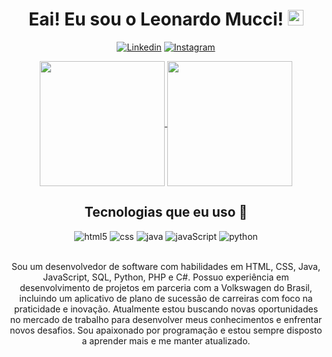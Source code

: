 <div align="center">
<h1>Eai! Eu sou o Leonardo Mucci! <img src="https://raw.githubusercontent.com/Tarikul-Islam-Anik/Animated-Fluent-Emojis/master/Emojis/Smilies/Alien%20Monster.png" alt="Alien Monster" width="25" height="25" /></h1>

[![Linkedin](https://img.shields.io/badge/LinkedIn-0077B5?style=for-the-badge&logo=linkedin&logoColor=white)](https://www.linkedin.com/in/leonardo-capra-mucci-9143a120a/)
[![Instagram](https://img.shields.io/badge/Instagram-E4405F?style=for-the-badge&logo=instagram&logoColor=white)](https://www.instagram.com/mucci.leoo/)

<a href="https://github.com/anuraghazra/github-readme-stats">
  <img height=200 align="center" src="https://github-readme-stats.vercel.app/api?username=LeoMucci&show_icons=true&theme=dracula" />
</a>
<a href="https://github.com/anuraghazra/convoychat">
  <img height=200 align="center" src="https://github-readme-stats.vercel.app/api/top-langs?username=LeoMucci&layout=compact&langs_count=8&card_width=320&theme=dracula" />
</a>


## Tecnologias que eu uso 🚀

<div style="display: inline_block">
    <img aling="center" alt="html5" src="https://img.shields.io/badge/HTML5-E34F26?style=for-the-badge&logo=html5&logoColor=white"/>
    <img aling="center" alt="css" src="https://img.shields.io/badge/CSS3-1572B6?style=for-the-badge&logo=css3&logoColor=white"/>
    <img aling="center" alt="java" src="https://img.shields.io/badge/Java-ED8B00?style=for-the-badge&logo=openjdk&logoColor=white"/>
    <img aling="center" alt="javaScript" src="https://img.shields.io/badge/JavaScript-323330?style=for-the-badge&logo=javascript&logoColor=F7DF1E"/>
    <img aling="center" alt="python" src="https://img.shields.io/badge/Python-14354C?style=for-the-badge&logo=python&logoColor=white"/>
</div></br>

Sou um desenvolvedor de software com habilidades em HTML, CSS, Java, JavaScript, SQL, Python, PHP e C#. Possuo experiência em desenvolvimento de projetos em parceria com a Volkswagen do Brasil, incluindo um aplicativo de plano de sucessão de carreiras com foco na praticidade e inovação. Atualmente estou buscando novas oportunidades no mercado de trabalho para desenvolver meus conhecimentos e enfrentar novos desafios. Sou apaixonado por programação e estou sempre disposto a aprender mais e me manter atualizado.
